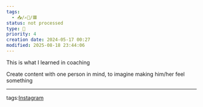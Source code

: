 ```yaml
---
tags:
  - 📥️/✍🏻/🟥
status: not processed
type: 📸
priority: 4
creation date: 2024-05-17 00:27
modified: 2025-08-18 23:44:06
---
```

This is what I learned in coaching

Create content with one person in mind, to imagine making him/her feel something


---
tags:[Instagram](instagram)
